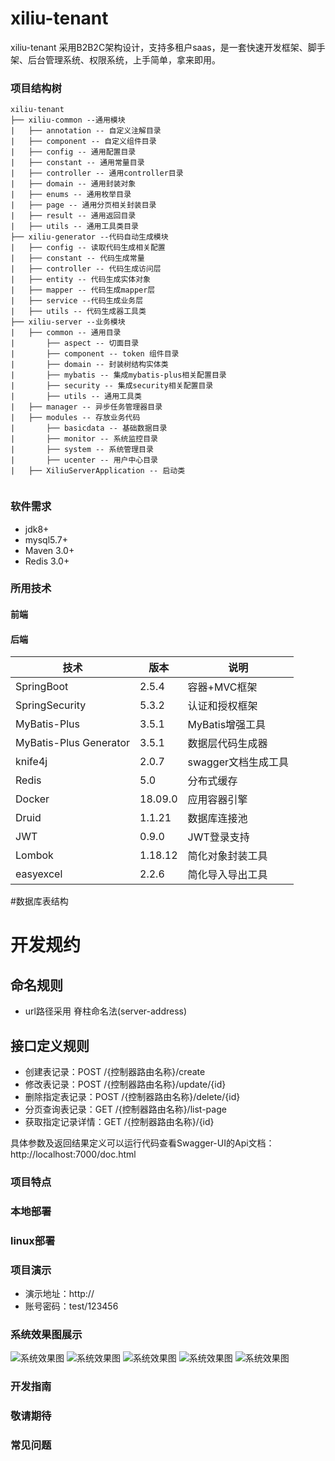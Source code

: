 
# xiliu-tenant
xiliu-tenant 采用B2B2C架构设计，支持多租户saas，是一套快速开发框架、脚手架、后台管理系统、权限系统，上手简单，拿来即用。


### 项目结构树
````
xiliu-tenant
├── xiliu-common --通用模块
|   ├── annotation -- 自定义注解目录
|   ├── component -- 自定义组件目录
|   ├── config -- 通用配置目录
|   ├── constant -- 通用常量目录
|   ├── controller -- 通用controller目录
|   ├── domain -- 通用封装对象
|   ├── enums -- 通用枚举目录
|   ├── page -- 通用分页相关封装目录
|   ├── result -- 通用返回目录
|   ├── utils -- 通用工具类目录
├── xiliu-generator --代码自动生成模块
|   ├── config -- 读取代码生成相关配置
|   ├── constant -- 代码生成常量
|   ├── controller -- 代码生成访问层
|   ├── entity -- 代码生成实体对象
|   ├── mapper -- 代码生成mapper层
|   ├── service --代码生成业务层 
|   ├── utils -- 代码生成器工具类
├── xiliu-server --业务模块
|   ├── common -- 通用目录
|       ├── aspect -- 切面目录
|       ├── component -- token 组件目录
|       ├── domain -- 封装树结构实体类
|       ├── mybatis -- 集成mybatis-plus相关配置目录
|       ├── security -- 集成security相关配置目录
|       ├── utils -- 通用工具类
|   ├── manager -- 异步任务管理器目录
|   ├── modules -- 存放业务代码
|       ├── basicdata -- 基础数据目录
|       ├── monitor -- 系统监控目录
|       ├── system -- 系统管理目录
|       ├── ucenter -- 用户中心目录
|   ├── XiliuServerApplication -- 启动类


````

### 软件需求
* jdk8+
* mysql5.7+
* Maven 3.0+
* Redis 3.0+


### 所用技术
#### 前端


#### 后端

技术     | 版本 |  说明 |
-------- | ------ | ------
SpringBoot|	2.5.4|	容器+MVC框架
SpringSecurity|	5.3.2|	认证和授权框架
MyBatis-Plus|	3.5.1|	MyBatis增强工具
MyBatis-Plus Generator|	3.5.1|	数据层代码生成器
knife4j|	2.0.7|	swagger文档生成工具
Redis|	5.0|	分布式缓存
Docker|	18.09.0|	应用容器引擎
Druid|	1.1.21|	数据库连接池
JWT|	0.9.0|	JWT登录支持
Lombok|	1.18.12|	简化对象封装工具
easyexcel| 2.2.6| 简化导入导出工具

#数据库表结构

# 开发规约

## 命名规则

- url路径采用 脊柱命名法(server-address)

## 接口定义规则

- 创建表记录：POST /{控制器路由名称}/create
- 修改表记录：POST /{控制器路由名称}/update/{id}
- 删除指定表记录：POST /{控制器路由名称}/delete/{id}
- 分页查询表记录：GET /{控制器路由名称}/list-page
- 获取指定记录详情：GET /{控制器路由名称}/{id}

具体参数及返回结果定义可以运行代码查看Swagger-UI的Api文档：http://localhost:7000/doc.html


### 项目特点


### 本地部署



### linux部署



### 项目演示
* 演示地址：http://
* 账号密码：test/123456

### 系统效果图展示

![系统效果图]()
![系统效果图]()
![系统效果图]()
![系统效果图]()
![系统效果图]()

### 开发指南

### 敬请期待


### 常见问题









